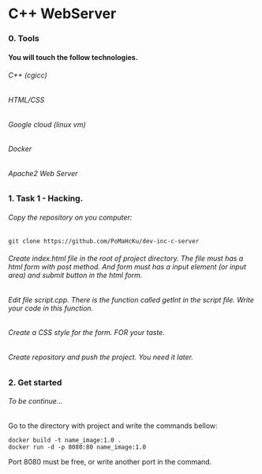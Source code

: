 # C++ WebServer

### 0. Tools

#### You will touch the follow technologies.

###### C++ (cgicc)
###### HTML/CSS
###### Google cloud (linux vm)
###### Docker
###### Apache2 Web Server


### 1. Task 1 - Hacking.

###### Copy the repository on you computer:
```
git clone https://github.com/PoMaHcKu/dev-inc-c-server
```
###### Create index.html file in the root of project directory. The file must has a html form with post method. And form must has a input element (or input area) and submit button in the html form.
###### Edit file script.cpp. There is the function called getInt in the script file. Write your code in this function.
###### Create a CSS style for the form. FOR your taste.
###### Create repository and push the project. You need it later.

### 2. Get started
###### To be continue...

Go to the directory with project and write the commands bellow:
```
docker build -t name_image:1.0 .
docker run -d -p 8080:80 name_image:1.0
```
Port 8080 must be free, or write another port in the command.

